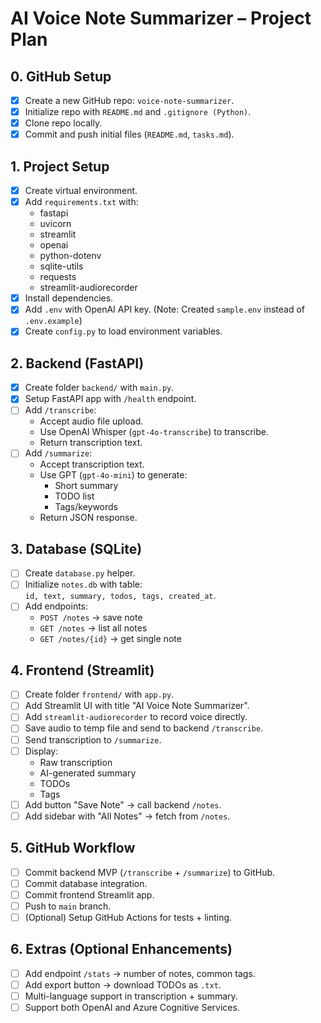 # AI Voice Note Summarizer – Project Plan

## 0. GitHub Setup
- [x] Create a new GitHub repo: `voice-note-summarizer`.
- [x] Initialize repo with `README.md` and `.gitignore (Python)`.
- [x] Clone repo locally.
- [x] Commit and push initial files (`README.md`, `tasks.md`).

## 1. Project Setup
- [x] Create virtual environment.
- [x] Add `requirements.txt` with:
  - fastapi
  - uvicorn
  - streamlit
  - openai
  - python-dotenv
  - sqlite-utils
  - requests
  - streamlit-audiorecorder
- [x] Install dependencies.
- [x] Add `.env` with OpenAI API key. (Note: Created `sample.env` instead of `.env.example`)
- [x] Create `config.py` to load environment variables.

## 2. Backend (FastAPI)
- [x] Create folder `backend/` with `main.py`.
- [x] Setup FastAPI app with `/health` endpoint.
- [ ] Add `/transcribe`:
  - Accept audio file upload.
  - Use OpenAI Whisper (`gpt-4o-transcribe`) to transcribe.
  - Return transcription text.
- [ ] Add `/summarize`:
  - Accept transcription text.
  - Use GPT (`gpt-4o-mini`) to generate:
    - Short summary
    - TODO list
    - Tags/keywords
  - Return JSON response.

## 3. Database (SQLite)
- [ ] Create `database.py` helper.
- [ ] Initialize `notes.db` with table:  
  `id, text, summary, todos, tags, created_at`.
- [ ] Add endpoints:
  - `POST /notes` → save note
  - `GET /notes` → list all notes
  - `GET /notes/{id}` → get single note

## 4. Frontend (Streamlit)
- [ ] Create folder `frontend/` with `app.py`.
- [ ] Add Streamlit UI with title "AI Voice Note Summarizer".
- [ ] Add `streamlit-audiorecorder` to record voice directly.
- [ ] Save audio to temp file and send to backend `/transcribe`.
- [ ] Send transcription to `/summarize`.
- [ ] Display:
  - Raw transcription
  - AI-generated summary
  - TODOs
  - Tags
- [ ] Add button "Save Note" → call backend `/notes`.
- [ ] Add sidebar with "All Notes" → fetch from `/notes`.

## 5. GitHub Workflow
- [ ] Commit backend MVP (`/transcribe` + `/summarize`) to GitHub.
- [ ] Commit database integration.
- [ ] Commit frontend Streamlit app.
- [ ] Push to `main` branch.
- [ ] (Optional) Setup GitHub Actions for tests + linting.

## 6. Extras (Optional Enhancements)
- [ ] Add endpoint `/stats` → number of notes, common tags.
- [ ] Add export button → download TODOs as `.txt`.
- [ ] Multi-language support in transcription + summary.
- [ ] Support both OpenAI and Azure Cognitive Services.
